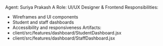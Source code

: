 Agent: Suriya Prakash A
Role: UI/UX Designer & Frontend
Responsibilities:
- Wireframes and UI components
- Student and staff dashboards
- Accessibility and responsiveness
Artifacts:
- client/src/features/dashboard/StudentDashboard.jsx
- client/src/features/dashboard/StaffDashboard.jsx
